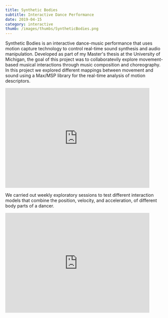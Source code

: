 ```yaml
---
title: Synthetic Bodies
subtitle: Interactive Dance Performance
date: 2019-04-15
category: interactive
thumb: /images/thumbs/SyntheticBodies.png
---
```

Synthetic Bodies is an interactive dance-music performance that uses motion capture technology to control real-time sound synthesis and audio manipulation. Developed as part of my Master's thesis at the University of Michigan, the goal of this project was to collaboratevily explore movement-based musical interactions through music composition and choreography. In this project we explored different mappings between movement and sound using a Max/MSP library for the real-time analysis of motion descriptors.

<iframe width="90%" height="315" src="https://www.youtube.com/embed/KcdfjNyvRmg" frameborder="0" allow="accelerometer; autoplay; encrypted-media; gyroscope; picture-in-picture" allowfullscreen></iframe>


We carried out weekly exploratory sessions to test different interaction models that combine the position, velocity, and acceleration, of different body parts of a dancer. 
<iframe width="90%" height="315" src="https://www.youtube.com/embed/Q8ODY2IPwqc?si=G6o1tMjxRZTtIXQf" title="YouTube video player" frameborder="0" allow="accelerometer; autoplay; clipboard-write; encrypted-media; gyroscope; picture-in-picture; web-share" referrerpolicy="strict-origin-when-cross-origin" allowfullscreen></iframe>
